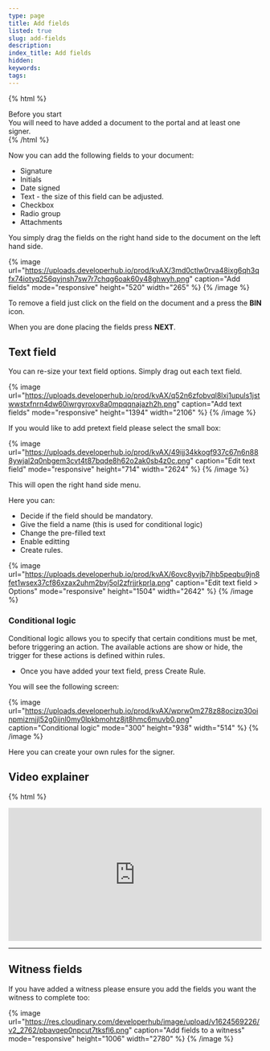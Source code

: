 ```yaml
---
type: page
title: Add fields
listed: true
slug: add-fields
description: 
index_title: Add fields
hidden: 
keywords: 
tags: 
---
```


{% html %}
<div class="alert-BYS">
   <div class="alert-title" id="BYS">
      Before you start
   </div>
   <div class="alert-text" >
You will need to have added a document to the portal and at least one signer.   </div>
   <div class="alert-links"> 
   </div>
</div>
{% /html %}

Now you can add the following fields to your document:

- Signature
- Initials
- Date signed
- Text - the size of this field can be adjusted.
- Checkbox
- Radio group
- Attachments

You simply drag the fields on the right hand side to the document on the left hand side.

{% image url="https://uploads.developerhub.io/prod/kvAX/3md0ctlw0rva48ixg6qh3qfx74iotyq256qyjnsh7sw7r7chqg6oak60y48ghwyh.png" caption="Add fields" mode="responsive" height="520" width="265" %}
{% /image %}

To remove a field just click on the field on the document and a press the **BIN** icon.

When you are done placing the fields press **NEXT**.

## Text field

You can re-size your text field options. Simply drag out each text field.

{% image url="https://uploads.developerhub.io/prod/kvAX/q52n6zfobvql8lxj1upuls1jstwwstxfnrn4dw60iwrgyroxv8a0mpqqnajazh2h.png" caption="Add text fields" mode="responsive" height="1394" width="2106" %}
{% /image %}

If you would like to add pretext field please select the small box:

{% image url="https://uploads.developerhub.io/prod/kvAX/49ijj34kkogf937c67n6n888ywjal2q0nbgem3cvt4t87bqde8h62o2ak0sb4z0c.png" caption="Edit text field" mode="responsive" height="714" width="2624" %}
{% /image %}

This will open the right hand side menu.

Here you can:

- Decide if the field should be mandatory. 
- Give the field a name (this is used for conditional logic)
- Change the pre-filled text
- Enable editting
- Create rules.

{% image url="https://uploads.developerhub.io/prod/kvAX/6ovc8yvjb7jhb5peqbu9jn8fet1wsex37cf86xzax2uhm2bvj5ol2zfrjjrkprla.png" caption="Edit text field &gt; Options" mode="responsive" height="1504" width="2642" %}
{% /image %}

### Conditional logic

Conditional logic allows you to specify that certain conditions must be met, before triggering an action. The available actions are show or hide, the trigger for these actions is defined within rules.

- Once you have added your text field, press Create Rule.

You will see the following screen:

{% image url="https://uploads.developerhub.io/prod/kvAX/wprw0m278z88ocizp30oinpmizmjjl52g0ijnl0my0lpkbmohtz8jt8hmc6muvb0.png" caption="Conditional logic" mode="300" height="938" width="514" %}
{% /image %}

Here you can create your own rules for the signer.

## Video explainer

{% html %}
<p style="padding:49.27% 0 0 0;position:relative;"><iframe src="https://player.vimeo.com/video/648543465?h=14f0b77bbb&amp;badge=0&amp;autopause=0&amp;player_id=0&amp;app_id=58479" frameborder="0" allow="autoplay; fullscreen; picture-in-picture" allowfullscreen style="position:absolute;top:0;left:0;width:100%;height:100%;" title="(14) Designing your document VIMEO.mp4"></iframe></div><script src="https://player.vimeo.com/api/player.js"></script>
{% /html %}

---

## Witness fields

If you have added a witness please ensure you add the fields you want the witness to complete too:

{% image url="https://res.cloudinary.com/developerhub/image/upload/v1624569226/v2_2762/pbavqep0npcut7tksfl6.png" caption="Add fields to a witness" mode="responsive" height="1006" width="2780" %}
{% /image %}